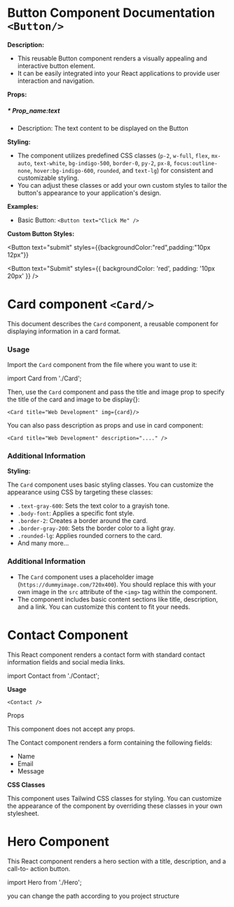 # **Button Component Documentation `<Button/>`**

**Description:**

* This reusable Button component renders a visually appealing and interactive button element.
* It can be easily integrated into your React applications to provide user interaction and navigation.

**Props:**

##### * Prop_name:text

* Description: The text content to be displayed on the Button

**Styling:**

* The component utilizes predefined CSS classes (`p-2`, `w-full`, `flex`, `mx-auto`, `text-white`, `bg-indigo-500`, `border-0`, `py-2`, `px-8`, `focus:outline-none`, `hover:bg-indigo-600`, `rounded`, and `text-lg`) for consistent and customizable styling.
* You can adjust these classes or add your own custom styles to tailor the button's appearance to your application's design.

**Examples:**

* Basic Button:  `<Button text="Click Me" />`

**Custom Button Styles:**

<Button text="submit" styles={{backgroundColor:"red",padding:"10px 12px"}}

<Button text="Submit" styles={{ backgroundColor: 'red', padding: '10px 20px' }} />

# Card component `<Card/>`

This document describes the `Card` component, a reusable component for displaying information in a card format.

### Usage

Import the `Card` component from the file where you want to use it:

import Card from './Card';

Then, use the `Card` component and pass the title  and image prop  to specify the title of the card and image to be display{}:

`<Card title="Web Development" img={card}/>`

You can also pass description as props and use in card component:

`<Card title="Web Development" description="...." />`

### Additional Information

**Styling:**

The `Card` component uses basic styling classes. You can customize the appearance using CSS by targeting these classes:

* `.text-gray-600`: Sets the text color to a grayish tone.
* `.body-font`: Applies a specific font style.
* `.border-2`: Creates a border around the card.
* `.border-gray-200`: Sets the border color to a light gray.
* `.rounded-lg`: Applies rounded corners to the card.
* And many more...

### Additional Information

* The `Card` component uses a placeholder image (`https://dummyimage.com/720x400`). You should replace this with your own image in the `src` attribute of the `<img>` tag within the component.
* The component includes basic content sections like title, description, and a link. You can customize this content to fit your needs.



# **Contact Component**

This React component renders a contact form with standard contact information fields and social media links.

import Contact from './Contact';


**Usage**

`<Contact />`

Props

This component does not accept any props.


The Contact component renders a form containing the following fields:

* Name
* Email
* Message


**CSS Classes**

This component uses Tailwind CSS classes for styling. You can customize the appearance of the component by overriding these classes in your own stylesheet.


# **Hero Component**


This React component renders a hero section with a title, description, and a call-to- action button.

import Hero from './Hero'; 

you can change the path according to you project structure
